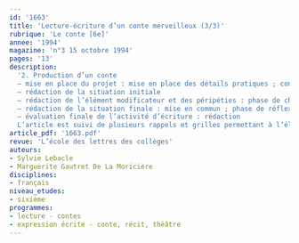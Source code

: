 ```yaml
---
id: '1663'
title: 'Lecture-écriture d’un conte merveilleux (3/3)'
rubrique: 'Le conte [6e]'
annee: '1994'
magazine: 'n°3 15 octobre 1994'
pages: '13'
description: 
  '2. Production d’un conte
  – mise en place du projet : mise en place des détails pratiques ; constitution des groupes et procédure ; contrat passé avec la classe
  – rédaction de la situation initiale
  – rédaction de l’élément modificateur et des péripéties : phase de choix et de détermination ; phase d’écriture collective ; partage des compétences dans le groupe ; élèves pilotes
  – rédaction de la situation finale : mise en commun ; phase de réflexion et de correction ; rédaction définitive
  – évaluation finale de l’activité d’écriture : rédaction
  L’article est suivi de plusieurs rappels et grilles permettant à l’élève d’améliorer sa rédaction.'
article_pdf: '1663.pdf'
revue: 'L’école des lettres des collèges'
auteurs:
- Sylvie Lebacle
- Marguerite Gautret De La Moricière
disciplines:
- français
niveau_etudes:
- sixième
programmes:
- lecture - contes
- expression écrite - conte, récit, théâtre
---
```

